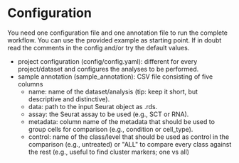 # Configuration

You need one configuration file and one annotation file to run the complete workflow. You can use the provided example as starting point. If in doubt read the comments in the config and/or try the default values.

- project configuration (config/config.yaml): different for every project/dataset and configures the analyses to be performed.
- sample annotation (sample_annotation): CSV file consisting of five columns
    -  name: name of the dataset/analysis (tip: keep it short, but descriptive and distinctive).
    -  data: path to the input Seurat object as .rds.
    -  assay: the Seurat assay to be used (e.g., SCT or RNA).
    -  metadata: column name of the metadata that should be used to group cells for comparison (e.g., condition or cell_type).
    -  control: name of the class/level that should be used as control in the comparison (e.g., untreated) or "ALL" to compare every class against the rest (e.g., useful to find cluster markers; one vs all)

